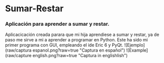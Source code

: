 # Sumar-Restar
### Aplicación para aprender a sumar y restar.
Aplicacicación creada parara que mi hija aprendiese a sumar y restar, ya de paso me sirve a mi a aprender a programar en Python.
Este ha sido mi primer programa con GUI, empleando el ide Eric 6 y PyQt.
![Ejemplo](raw/captura espanol.png?raw=true "Captura en español")
![Example](raw/capture english.png?raw=true "Captura in englishlish")
